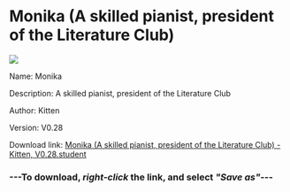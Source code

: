 # Monika (A skilled pianist, president of the Literature Club)

<img src = "https://raw.githubusercontent.com/Arbiter1223/Koukou-Gurashi-Custom-Students/master/Students/Files/Monika%20(A%20skilled%20pianist%2C%20president%20of%20the%20Literature%20Club).png">

Name: Monika

Description: A skilled pianist, president of the Literature Club

Author: Kitten

Version: V0.28

Download link: <a href="https://raw.githubusercontent.com/Arbiter1223/Koukou-Gurashi-Custom-Students/master/Students/Files/Monika%20(A%20skilled%20pianist%2C%20president%20of%20the%20Literature%20Club)%20-%20Kitten%2C%20V0.28.student">Monika (A skilled pianist, president of the Literature Club) - Kitten, V0.28.student</a>

### ---**To download, _right-click_ the link, and select _"Save as"_**---

